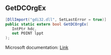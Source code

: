 ## GetDCOrgEx

```csharp
[DllImport("gdi32.dll", SetLastError = true)]
public static extern bool GetDCOrgEx(
   IntPtr hdc,
   out POINT lppt
);
```

Microsoft documentation: [Link](https://docs.microsoft.com/en-us/windows/win32/api/wingdi/nf-wingdi-getdcorgex)
